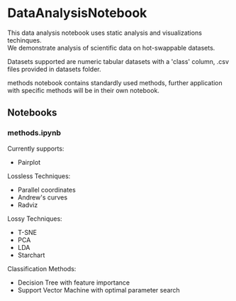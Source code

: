 # DataAnalysisNotebook

This data analysis notebook uses static analysis and visualizations techinques.  
We demonstrate analysis of scientific data on hot-swappable datasets.  

Datasets supported are numeric tabular datasets with a 'class' column, .csv files provided in datasets folder.  

methods notebook contains standardly used methods, further application with specific methods will be in their own notebook.  

## Notebooks

### methods.ipynb

Currently supports:

- Pairplot

Lossless Techniques:

- Parallel coordinates
- Andrew's curves
- Radviz

Lossy Techniques:

- T-SNE
- PCA
- LDA
- Starchart

Classification Methods:

- Decision Tree with feature importance
- Support Vector Machine with optimal parameter search
